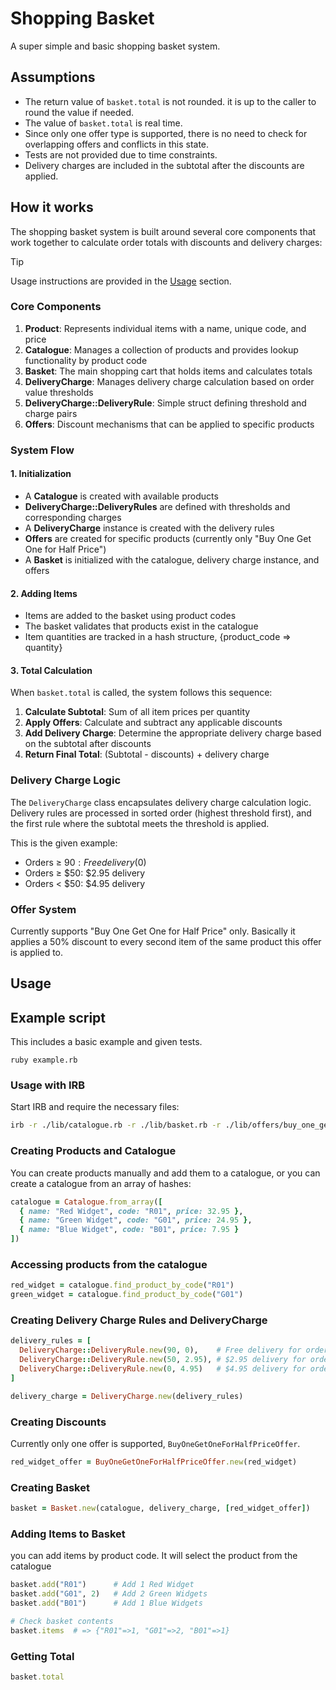 # Shopping Basket

A super simple and basic shopping basket system.

## Assumptions

* The return value of `basket.total` is not rounded. it is up to the caller to round the value if needed.
* The value of `basket.total` is real time.
* Since only one offer type is supported, there is no need to check for overlapping offers and conflicts in this state.
* Tests are not provided due to time constraints.
* Delivery charges are included in the subtotal after the discounts are applied.


## How it works

The shopping basket system is built around several core components that work together to calculate order totals with discounts and delivery charges:

> [!TIP]  
> Usage instructions are provided in the [Usage](#usage) section.

### Core Components

1. **Product**: Represents individual items with a name, unique code, and price
2. **Catalogue**: Manages a collection of products and provides lookup functionality by product code
3. **Basket**: The main shopping cart that holds items and calculates totals
4. **DeliveryCharge**: Manages delivery charge calculation based on order value thresholds
5. **DeliveryCharge::DeliveryRule**: Simple struct defining threshold and charge pairs
6. **Offers**: Discount mechanisms that can be applied to specific products

### System Flow

#### 1. Initialization
- A **Catalogue** is created with available products
- **DeliveryCharge::DeliveryRules** are defined with thresholds and corresponding charges
- A **DeliveryCharge** instance is created with the delivery rules
- **Offers** are created for specific products (currently only "Buy One Get One for Half Price")
- A **Basket** is initialized with the catalogue, delivery charge instance, and offers

#### 2. Adding Items
- Items are added to the basket using product codes
- The basket validates that products exist in the catalogue
- Item quantities are tracked in a hash structure, {product_code => quantity}

#### 3. Total Calculation
When `basket.total` is called, the system follows this sequence:

1. **Calculate Subtotal**: Sum of all item prices per quantity
2. **Apply Offers**: Calculate and subtract any applicable discounts
3. **Add Delivery Charge**: Determine the appropriate delivery charge based on the subtotal after discounts
4. **Return Final Total**: (Subtotal - discounts) + delivery charge

### Delivery Charge Logic
The `DeliveryCharge` class encapsulates delivery charge calculation logic. Delivery rules are processed in sorted order (highest threshold first), and the first rule where the subtotal meets the threshold is applied.

This is the given example:
- Orders ≥ $90: Free delivery ($0)
- Orders ≥ $50: $2.95 delivery
- Orders < $50: $4.95 delivery

### Offer System
Currently supports "Buy One Get One for Half Price" only. Basically it applies a 50% discount to every second item of the same product this offer is applied to.


## Usage

## Example script

This includes a basic example and given tests.

```
ruby example.rb
```

### Usage with IRB

Start IRB and require the necessary files:

```bash
irb -r ./lib/catalogue.rb -r ./lib/basket.rb -r ./lib/offers/buy_one_get_one_for_half_price.rb -r ./lib/delivery_charge.rb
```

### Creating Products and Catalogue

You can create products manually and add them to a catalogue, or you can create a catalogue from an array of hashes:

```ruby
catalogue = Catalogue.from_array([
  { name: "Red Widget", code: "R01", price: 32.95 },
  { name: "Green Widget", code: "G01", price: 24.95 },
  { name: "Blue Widget", code: "B01", price: 7.95 }
])
```

### Accessing products from the catalogue

```ruby
red_widget = catalogue.find_product_by_code("R01")
green_widget = catalogue.find_product_by_code("G01")
```

### Creating Delivery Charge Rules and DeliveryCharge

```ruby
delivery_rules = [
  DeliveryCharge::DeliveryRule.new(90, 0),    # Free delivery for orders over $90
  DeliveryCharge::DeliveryRule.new(50, 2.95), # $2.95 delivery for orders over $50
  DeliveryCharge::DeliveryRule.new(0, 4.95)   # $4.95 delivery for orders under $50
]

delivery_charge = DeliveryCharge.new(delivery_rules)
```

### Creating Discounts
Currently only one offer is supported, `BuyOneGetOneForHalfPriceOffer`.
```ruby
red_widget_offer = BuyOneGetOneForHalfPriceOffer.new(red_widget)
```

### Creating Basket

```ruby
basket = Basket.new(catalogue, delivery_charge, [red_widget_offer])
```

### Adding Items to Basket
you can add items by product code. It will select the product from the catalogue

```ruby
basket.add("R01")      # Add 1 Red Widget
basket.add("G01", 2)   # Add 2 Green Widgets
basket.add("B01")      # Add 1 Blue Widgets

# Check basket contents
basket.items  # => {"R01"=>1, "G01"=>2, "B01"=>1}
```

### Getting Total

```ruby
basket.total
```

